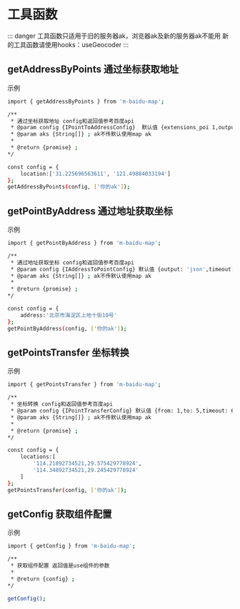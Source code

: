 # 工具函数


::: danger 工具函数只适用于旧的服务器ak，浏览器ak及新的服务器ak不能用
新的工具函数请使用hooks：useGeocoder
:::

## getAddressByPoints 通过坐标获取地址
示例

```bash
import { getAddressByPoints } from 'm-baidu-map';

/**
 * 通过坐标获取地址 config和返回值参考百度api
 * @param config {IPointToAddressConfig}  默认值 {extensions_poi 1,output: 'json',coordtype: 'wgs84ll',timeout: 60  }
 * @param aks {String[]} ; ak不传默认使用map ak
 * 
 * @return {promise} ; 
*/

const config = {
    location:['31.225696563611', '121.49884033194']
};
getAddressByPoints(config, ['你的ak']);
```

## getPointByAddress 通过地址获取坐标
示例

```bash
import { getPointByAddress } from 'm-baidu-map';

/**
 * 通过地址获取坐标 config和返回值参考百度api
 * @param config {IAddressToPointConfig} 默认值 {output: 'json',timeout: 60}
 * @param aks {String[]} ; ak不传默认使用map ak
 * 
 * @return {promise} ; 
*/

const config = {
    address:'北京市海淀区上地十街10号'
};
getPointByAddress(config, ['你的ak']);
```

## getPointsTransfer 坐标转换
示例

```bash
import { getPointsTransfer } from 'm-baidu-map';

/**
 * 坐标转换 config和返回值参考百度api
 * @param config {IPointTransferConfig} 默认值 {from: 1,to: 5,timeout: 60}
 * @param aks {String[]} ; ak不传默认使用map ak
 * 
 * @return {promise} ; 
*/

const config = {
    locations:[
        '114.21892734521,29.575429778924',
        '114.34892734521,29.245429778924'
    ]
};
getPointsTransfer(config, ['你的ak']);
```

## getConfig 获取组件配置
示例

```bash
import { getConfig } from 'm-baidu-map';

/**
 * 获取组件配置 返回值是use组件的参数
 * 
 * @return {config} ; 
*/

getConfig();
```